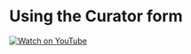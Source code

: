 #    Using the Curator form

[![Watch on YouTube](https://img.youtube.com/vi/VOnEL1ojYvQ/0.jpg)](https://www.youtube.com/watch?v=VOnEL1ojYvQ)







